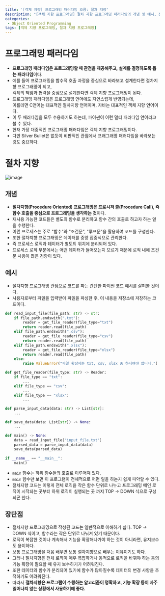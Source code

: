 ```yaml
---
title: '[객체 지향] 프로그래밍 패러다임 흐름: 절차 지향'
description: "[객체 지향 프로그래밍] 절차 지향 프로그래밍 패러다임의 개념 및 예시, 장단점"
categories:
 - Object Oriented Programming
tags: [객체 지향 프로그래밍, 절차 지향 프로그래밍]
---
```


# 프로그래밍 패러다임
- **프로그래밍 패러다임은 프로그래밍할 때 관점을 제공해주고, 설계를 결정하도록 돕는 패러다임**이다.
- 예를 들어 프로그래밍을 함수적 호출 과정을 중심으로 바라보고 설계한다면 절차지향 프로그래밍이 되고,<br> 객체의 책임과 협력을 중심으로 설계한다면 객체 지향 프로그래밍이 된다.
- 프로그래밍 패러다임은 프로그래밍 언어에도 자연스럽게 반영되는데,<br>이를테면 C언어는 대표적인 절차지향 언어이며, 자바는 대표적인 객체 지향 언어이다.
- 이 두 패러다임을 모두 수용하기도 하는데, 파이썬이 이런 멀티 패러다임 언어라고 볼 수 있다.
- 현재 가장 대중적인 프로그래밍 패러다임은 객체 지향 프로그래밍이다.
- 다만 Silver Bullet은 없듯이 비판적인 관점에서 프래그래밍 패러다임을 바라보는 것도 중요하다.

# 절차 지향

![image](https://user-images.githubusercontent.com/79494088/173485631-b4ec494a-4bd6-4716-8a6c-35e8de6f6bca.png)

## 개념
- **절차지향(Procedure Oriented) 프로그래밍은 프로시저 콜(Procedure Call), 즉 함수 호출을 중심으로 프로그래밍을 생각하는 것**이다.
- 재사용 가능한 코드들은 별도의 함수로 분리하고 함수 간의 호출로 하고자 하는 일을 수행한다.
- 이런 프로세스는 주로 "함수"와 "조건문", "루프문"을 활용하여 코드를 구성한다.
- 또한 절차지향 프로그래밍은 데이터를 중앙 집중식으로 관리한다.
- 즉 프로세스 로직과 데이터가 별도의 위치에 분리되어 있다.
- 프로세스 로직 부분에서는 어떤 데이터가 들어오는지 모르기 때문에 로직 내에 조건문 사용이 많은 경향이 있다.

## 예시
- 절차지향 프로그래밍 관점으로 코드를 짜는 간단한 파이썬 코드 예시를 살펴볼 것이다.
- 사용자로부터 파일을 입력받아 파일을 파싱한 후, 이 내용을 저장소에 저장하는 코드이다.

```py
def read_input_file(file_path: str) -> str:
    if file_path.endswith(".txt"):
        reader = get_file_reader(file_type="txt")
        return reader.read(file_path)
    elif file_path.endswith(".csv"):
        reader = get_file_reader(file_type="csv")
        return reader.read(file_path)
    elif file_path.endswith(".xlsx"):
        reader = get_file_reader(file_type="xlsx")
        return reader.read(file_path)
    else:
        raise ValueError("파일 확장자는 txt, csv, xlsx 중 하나여야 합니다.")

def get_file_reader(file_type: str) -> Reader:
    if file_type == "txt":
   		...
    elif file_type == "csv":
        ...
    elif file_type == "xlsx":
        ...

def parse_input_data(data: str) -> List[str]:
    ...

def save_data(data: List[str]) -> None:
    ...

def main() -> None:
    data = read_input_file("input_file.txt")
    parsed_data = parse_input_data(data)
    save_data(parsed_data)
    
if __name__ == "__main__":
    main()
```

- `main` 함수는 하위 함수들의 호출로 이루어져 있다.
- `main` 함수만 보면 이 프로그램이 전체적으로 어떤 일을 하는지 쉽게 파악할 수 있다.
- 절차지향 코드는 이렇게 전체 로직을 작은 함수 단위로 나누고 프로그래밍 메인 로직이 시작되는 곳부터 하위 로직이 실행되는 곳 까지 TOP -> DOWN 식으로 구성되곤 한다.

## 장단점
- 절차지향 프로그래밍으로 작성된 코드는 일반적으로 이해하기 쉽다. TOP -> DOWN 식이고, 함수라는 작은 단위로 나눠져 있기 때문이다.
- 로직이 복잡한 것이나 계속해서 기능을 확장해나가야 하는 것이 아니라면, 유지보수도 용이하다.
- 보통 프로그래밍을 처음 배우면 보통 절차지향으로 배우는 이유이기도 하다.
- 그러나 절차지향은 전체 로직이 매우 복잡하거나 동적으로 로직을 바꿔야 하는 등의 기능 확장이 필요할 때 유지 보수하기가 어려워진다.
- 또한 데이터와 함수가 분리되어 있기에 함수가 많아질수록 데이터의 변경 사항을 추적하기도 어려워진다.
- 따라서 **절차지향은 프로그램이 수행하는 알고리즘이 명확하고, 기능 확장 등이 자주 일어나지 않는 상황에서 사용하기에 좋다.**